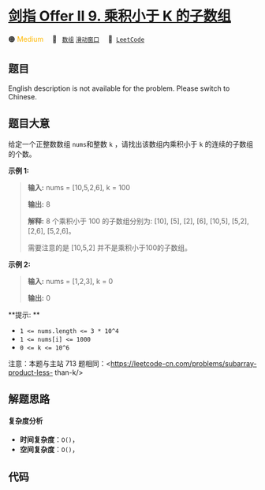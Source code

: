 # [剑指 Offer II 9. 乘积小于 K 的子数组](https://leetcode.cn/problems/ZVAVXX)

🟠 <font color=#ffb800>Medium</font>&emsp; 🔖&ensp; [`数组`](/leetcode-js/outline/tag/array.md) [`滑动窗口`](/leetcode-js/outline/tag/sliding-window.md)&emsp; 🔗&ensp;[`LeetCode`](https://leetcode.cn/problems/ZVAVXX)

## 题目

English description is not available for the problem. Please switch to
Chinese.


## 题目大意

给定一个正整数数组 `nums`和整数 `k` ，请找出该数组内乘积小于 `k` 的连续的子数组的个数。



**示例 1:**

> 
> 
> 
> 
> 
> **输入:** nums = [10,5,2,6], k = 100
> 
> **输出:** 8
> 
> **解释:** 8 个乘积小于 100 的子数组分别为: [10], [5], [2], [6], [10,5], [5,2], [2,6], [5,2,6]。
> 
> 需要注意的是 [10,5,2] 并不是乘积小于100的子数组。
> 
> 

**示例 2:**

> 
> 
> 
> 
> 
> **输入:** nums = [1,2,3], k = 0
> 
> **输出:** 0



**提示:  **

  * `1 <= nums.length <= 3 * 10^4`
  * `1 <= nums[i] <= 1000`
  * `0 <= k <= 10^6`



注意：本题与主站 713 题相同：<https://leetcode-cn.com/problems/subarray-product-less-
than-k/>


## 解题思路

#### 复杂度分析

- **时间复杂度**：`O()`，
- **空间复杂度**：`O()`，

## 代码

```javascript

```